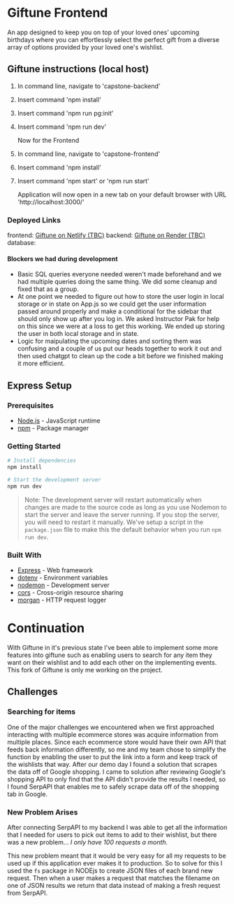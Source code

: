 # Giftune Frontend

An app designed to keep you on top of your loved ones’ upcoming birthdays where you can effortlessly select the perfect gift from a diverse array of options provided by your loved one's wishlist.

## Giftune instructions (local host)

1. In command line, navigate to 'capstone-backend'
2. Insert command 'npm install'
3. Insert command 'npm run pg:init'
4. Insert command 'npm run dev'

   Now for the Frontend

5. In command line, navigate to 'capstone-frontend'
6. Insert command 'npm install'
7. Insert command 'npm start' or 'npm run start'

   Application will now open in a new tab on your default browser with URL 'http://localhost:3000/'

### Deployed Links

frontend: [Giftune on Netlify (TBC)]()
backend: [Giftune on Render (TBC)]()
database: []()

#### Blockers we had during development

- Basic SQL queries everyone needed weren't made beforehand and we had multiple queries doing the same thing. We did some cleanup and fixed that as a group.
- At one point we needed to figure out how to store the user login in local storage or in state on App.js so we could get the user information passed around properly and make a conditional for the sidebar that should only show up after you log in. We asked Instructor Pak for help on this since we were at a loss to get this working. We ended up storing the user in both local storage and in state.
- Logic for maipulating the upcoming dates and sorting them was confusing and a couple of us put our heads together to work it out and then used chatgpt to clean up the code a bit before we finished making it more efficient.

## Express Setup

### Prerequisites

- [Node.js](https://nodejs.org/en/) - JavaScript runtime
- [npm](https://www.npmjs.com/) - Package manager

### Getting Started

```bash
# Install dependencies
npm install

# Start the development server
npm run dev
```

> Note: The development server will restart automatically when changes are made to the source code as long as you use Nodemon to start the server and leave the server running. If you stop the server, you will need to restart it manually. We've setup a script in the `package.json` file to make this the default behavior when you run `npm run dev`.

### Built With

- [Express](https://expressjs.com/) - Web framework
- [dotenv](https://www.npmjs.com/package/dotenv) - Environment variables
- [nodemon](https://nodemon.io/) - Development server
- [cors](https://www.npmjs.com/package/cors) - Cross-origin resource sharing
- [morgan](https://www.npmjs.com/package/morgan) - HTTP request logger

# Continuation

With Giftune in it's previous state I've been able to implement some more features into giftune such as enabling users to search for any item they want on their wishlist and to add each other on the implementing events. This fork of Giftune is only me working on the project.

## Challenges

### **Searching for items**

One of the major challenges we encountered when we first approached interacting with
multiple ecommerce stores was acquire information from multiple places. Since each ecommerce store would have their own API that feeds back information differently, so me and my team chose to simplify the function by enabling the user to put the link into a form and keep track of the wishlists that way. After our demo day I found a solution that scrapes the data off of Google shopping. I came to solution after reviewing Google's shopping API to only find that the API didn't provide the results I needed, so I found SerpAPI that enables me to safely scrape data off of the shopping tab in Google.

### New Problem Arises

After connecting SerpAPI to my backend I was able to get all the information that I needed for users to pick out items to add to their wishlist, but there was a new problem... _I only have 100 requests a month._

This new problem meant that it would be very easy for all my requests to be used up if this application ever makes it to production. So to solve for this I used the `fs` package in NODEjs to create JSON files of each brand new request. Then when a user makes a request that matches the filename on one of JSON results we return that data instead of making a fresh request from SerpAPI.

